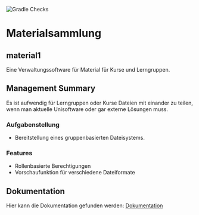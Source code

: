 ![Gradle Checks](https://github.com/hhu-propra2/abschlussprojekt-mopse/workflows/Gradle%20Checks/badge.svg)

# Materialsammlung

## material1

Eine Verwaltungssoftware für Material für Kurse und Lerngruppen.

## Management Summary

Es ist aufwendig für Lerngruppen oder Kurse Dateien mit einander zu teilen, wenn man aktuelle Unisoftware oder gar externe Lösungen muss.

### Aufgabenstellung

- Bereitstellung eines gruppenbasierten Dateisystems.

### Features

- Rollenbasierte Berechtigungen
- Vorschaufunktion für verschiedene Dateiformate

## Dokumentation

Hier kann die Dokumentation gefunden werden: [Dokumentation](/doc/documentation.adoc)
